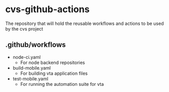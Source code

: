 # cvs-github-actions
The repository that will hold the reusable workflows and actions to be used by the cvs project

## .github/workflows
- node-ci.yaml
  - For node backend repositories
- build-mobile.yaml
  - For building vta application files
- test-mobile.yaml
  - For running the automation suite for vta

